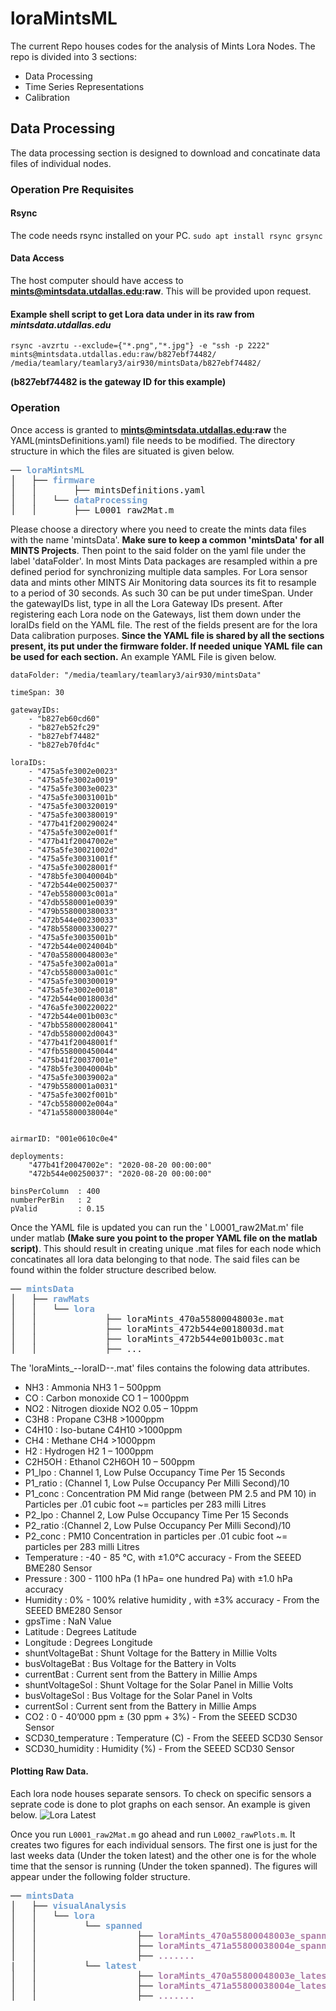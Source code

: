  # loraMintsML
 The current Repo houses codes for the analysis of Mints Lora Nodes. The repo is divided into 3 sections:
  - Data Processing 
  - Time Series Representations 
  - Calibration 
  
  
## Data Processing 
The data processing section is designed to download and concatinate data files of individual nodes. 

### Operation Pre Requisites 

#### Rsync 
The code needs rsync installed on your PC. 
```sudo apt install rsync grsync```

#### Data Access 
The host computer should have access to **mints@mintsdata.utdallas.edu:raw**. This will be provided upon request. 


#### Example shell script to get Lora data under in its raw from *mintsdata.utdallas.edu* 

```
rsync -avzrtu --exclude={"*.png","*.jpg"} -e "ssh -p 2222" mints@mintsdata.utdallas.edu:raw/b827ebf74482/ /media/teamlary/teamlary3/air930/mintsData/b827ebf74482/
```
**(b827ebf74482 is the gateway ID for this example)**

### Operation

Once access is granted to **mints@mintsdata.utdallas.edu:raw** the YAML(mintsDefinitions.yaml) file needs to be modified. The directory structure in which the files are situated is given below.
<pre>── <font color="#729FCF"><b>loraMintsML</b></font>
│   ├── <font color="#729FCF"><b>firmware</b></font>
│   │       ├── mintsDefinitions.yaml
│   │   └── <font color="#729FCF"><b>dataProcessing</b></font>
│   │       ├── L0001_raw2Mat.m
</pre>

Please choose a directory where you need to create the mints data files with the name 'mintsData'. **Make sure to keep a common 'mintsData' for all MINTS Projects**. Then point to the said folder on the yaml file under the label 'dataFolder'. In most Mints Data packages are resampled within a pre defined period for synchronizing multiple data samples. For Lora sensor data and mints other MINTS Air Monitoring data sources its fit to resample to a period of 30 seconds. As such 30 can be put under timeSpan. Under the gatewayIDs list, type in all the Lora Gateway IDs present. After registering each Lora node on the Gateways, list them down under the loraIDs field on the YAML file. The rest of the fields present are for the lora Data calibration purposes. **Since the YAML file is shared by all the sections present, its put under the firmware folder. If needed unique YAML file can be used for each section.** An example YAML File is given below. 
```
dataFolder: "/media/teamlary/teamlary3/air930/mintsData"

timeSpan: 30 

gatewayIDs: 
    - "b827eb60cd60"
    - "b827eb52fc29"
    - "b827ebf74482"
    - "b827eb70fd4c"

loraIDs:
    - "475a5fe3002e0023"
    - "475a5fe3002a0019"
    - "475a5fe3003e0023"
    - "475a5fe30031001b"
    - "475a5fe300320019"
    - "475a5fe300380019"
    - "477b41f200290024"
    - "475a5fe3002e001f"
    - "477b41f20047002e"
    - "475a5fe30021002d"
    - "475a5fe30031001f"
    - "475a5fe30028001f"
    - "478b5fe30040004b"
    - "472b544e00250037"
    - "47eb5580003c001a"
    - "47db5580001e0039"
    - "479b558000380033"
    - "472b544e00230033"
    - "478b558000330027"
    - "475a5fe30035001b"
    - "472b544e0024004b"
    - "470a55800048003e"
    - "475a5fe3002a001a"
    - "47cb5580003a001c"
    - "475a5fe300300019"
    - "475a5fe3002e0018"
    - "472b544e0018003d"
    - "476a5fe300220022"
    - "472b544e001b003c"
    - "47bb558000280041"
    - "47db5580002d0043"
    - "477b41f20048001f"
    - "47fb558000450044"
    - "475b41f20037001e"
    - "478b5fe30040004b"
    - "475a5fe30039002a"
    - "479b5580001a0031"
    - "475a5fe3002f001b"
    - "47cb5580002e004a"
    - "471a55800038004e"


airmarID: "001e0610c0e4"

deployments:
    "477b41f20047002e": "2020-08-20 00:00:00"
    "472b544e00250037": "2020-08-20 00:00:00"

binsPerColumn  : 400
numberPerBin   : 2 
pValid         : 0.15

```
Once the YAML file is updated you can run the ' L0001_raw2Mat.m' file under matlab **(Make sure you point to the proper YAML file on the matlab script)**. This should result in creating unique .mat files for each node which concatinates all lora data belonging to that node. The said files can be found within the folder structure described below.

<pre>── <font color="#729FCF"><b>mintsData</b></font>
│   ├── <font color="#729FCF"><b>rawMats</b></font>
│   │   └── <font color="#729FCF"><b>lora</b></font>
│   │             ├── loraMints_470a55800048003e.mat
│   │             ├── loraMints_472b544e0018003d.mat
│   │             ├── loraMints_472b544e001b003c.mat
│   │             ├── ...
</pre>

The 'loraMints_--loraID--.mat' files contains the folowing data attributes. 
- NH3               : Ammonia NH3 1 – 500ppm
- CO                : Carbon monoxide CO 1 – 1000ppm
- NO2               : Nitrogen dioxide NO2 0.05 – 10ppm
- C3H8              : Propane C3H8 >1000ppm
- C4H10             : Iso-butane C4H10 >1000ppm
- CH4               : Methane CH4 >1000ppm
- H2                : Hydrogen H2 1 – 1000ppm
- C2H5OH            : Ethanol C2H6OH 10 – 500ppm
- P1_lpo            : Channel 1, Low Pulse Occupancy Time Per 15 Seconds          
- P1_ratio          : (Channel 1, Low Pulse Occupancy Per Milli Second)/10         
- P1_conc           : Concentration PM Mid range (between PM 2.5 and PM 10) in Particles per .01 cubic foot ~= particles per 283 milli Litres            
- P2_lpo            : Channel 2, Low Pulse Occupancy Time Per 15 Seconds       
- P2_ratio          :(Channel 2, Low Pulse Occupancy Per Milli Second)/10     
- P2_conc           : PM10 Concentration in particles per .01 cubic foot ~= particles per 283 milli Litres    
- Temperature       : -40 - 85 ℃, with ±1.0°C accuracy - From the SEEED BME280 Sensor   
- Pressure          : 300 - 1100 hPa (1 hPa= one hundred Pa) with ±1.0 hPa accuracy 
- Humidity          : 0% - 100% relative humidity , with ±3% accuracy - From the SEEED BME280 Sensor  
- gpsTime           : NaN Value 
- Latitude          : Degrees Latitude
- Longitude         :	Degrees Longitude 
- shuntVoltageBat   : Shunt Voltage for the Battery in Millie Volts
- busVoltageBat     : Bus Voltage for the Battery in  Volts
- currentBat        : Current sent from the Battery in Millie Amps 
- shuntVoltageSol   : Shunt Voltage for the Solar Panel in Millie Volts
- busVoltageSol     : Bus Voltage for the Solar Panel in  Volts
- currentSol        : Current sent from the Battery in Millie Amps 
- CO2               : 0 - 40’000 ppm ± (30 ppm + 3%) - From the SEEED SCD30 Sensor   
- SCD30_temperature : Temperature (C) - From the SEEED SCD30 Sensor   
- SCD30_humidity    : Humidity (%) - From the SEEED SCD30 Sensor   

#### Plotting Raw Data.
Each lora node houses separate sensors. To check on specific sensors a seprate code is done to plot graphs on each sensor. An example is given below. 
![Lora Latest](https://raw.githubusercontent.com/mi3nts/loraMintsML/master/res/loraMints_478b558000330027_latest.png)

Once you run `L0001_raw2Mat.m` go ahead and run `L0002_rawPlots.m`. It creates two figures for each individual sensors. The first one is just for the last weeks data (Under the token latest) and the other one is for the whole time that the sensor is running (Under the token spanned). The figures will appear under the following folder structure. 

<pre>── <font color="#729FCF"><b>mintsData</b></font>
│   ├── <font color="#729FCF"><b>visualAnalysis</b></font>
│   │   └── <font color="#729FCF"><b>lora</b></font>
│   │         └── <font color="#729FCF"><b>spanned</b></font>
│   │                   ├── <font color="#AD7FA8"><b>loraMints_470a55800048003e_spanned.png</b></font>
│   │                   ├── <font color="#AD7FA8"><b>loraMints_471a55800038004e_spanned.png</b></font>
│   │                   ├── <font color="#AD7FA8"><b>.......</b></font>
|   │         └── <font color="#729FCF"><b>latest</b></font>
│   │                   ├── <font color="#AD7FA8"><b>loraMints_470a55800048003e_latest.png</b></font>
│   │                   ├── <font color="#AD7FA8"><b>loraMints_471a55800038004e_latest.png</b></font>
│   │                   ├── <font color="#AD7FA8"><b>.......</b></font>                     
</pre>







